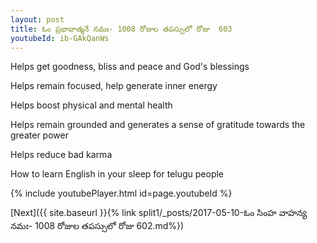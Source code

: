 ```yaml
---
layout: post
title: ఓం ప్రభావాత్మనే నమః- 1008 రోజుల తపస్సులో రోజు  603
youtubeId: ib-GAkQanWs
---
```

 
 
Helps get goodness, bliss and peace and God's blessings
 
Helps remain focused, help generate inner energy 
 
Helps boost physical and mental health 
 
Helps remain grounded and generates a sense of gratitude towards the greater power 
 
Helps reduce bad karma
 
How to learn English in your sleep for telugu people
 
 
 
 


{% include youtubePlayer.html id=page.youtubeId %}
 
[Next]({{ site.baseurl }}{% link split1/_posts/2017-05-10-ఓం సింహ వాహన్య నమః- 1008 రోజుల తపస్సులో రోజు  602.md%})
 
